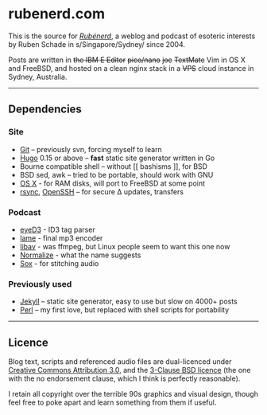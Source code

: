 # rubenerd.com

This is the source for *[Rubénerd](https://rubenerd.com)*, a weblog and podcast of esoteric interests by Ruben Schade in s/Singapore/Sydney/ since 2004.

Posts are written in ~~the IBM E Editor~~ ~~pico/nano~~ ~~joe~~ ~~TextMate~~ Vim in OS X and FreeBSD, and hosted on a clean nginx stack in a ~~VPS~~ cloud instance in Sydney, Australia.

---- 

## Dependencies

### Site
* [Git](https://git-scm.com/) – previously svn, forcing myself to learn
* [Hugo](http://gohugo.io) 0.15 or above – **fast** static site generator written in Go
* Bourne compatible shell – without \[\[ bashisms \]\], for BSD
* BSD sed, awk – tried to be portable, should work with GNU
* [OS X](http://www.apple.com/sg/osx/) - for RAM disks, will port to FreeBSD at some point
* [rsync](https://rsync.samba.org/), [OpenSSH](http://www.openssh.com/) – for secure ∆ updates, transfers

### Podcast
* [eyeD3](http://eyed3.nicfit.net/) - ID3 tag parser
* [lame](http://lame.sourceforge.net/) - final mp3 encoder
* [libav](https://libav.org/) - was ffmpeg, but Linux people seem to want this one now
* [Normalize](http://normalize.nongnu.org/) - what the name suggests
* [Sox](http://sox.sourceforge.net/) - for stitching audio

### Previously used
* [Jekyll](http://jekyllrb.com) – static site generator, easy to use but slow on 4000+ posts
* [Perl](http://perl.org) – my first love, but replaced with shell scripts for portability

---- 

## Licence
Blog text, scripts and referenced audio files are dual-licenced under [Creative Commons Attribution 3.0](https://creativecommons.org/licenses/by/3.0/), and the [3-Clause BSD licence](http://opensource.org/licenses/BSD-3-Clause) (the one with the no endorsement clause, which I think is perfectly reasonable).

I retain all copyright over the terrible 90s graphics and visual design, though feel free to poke apart and learn something from them if useful.

